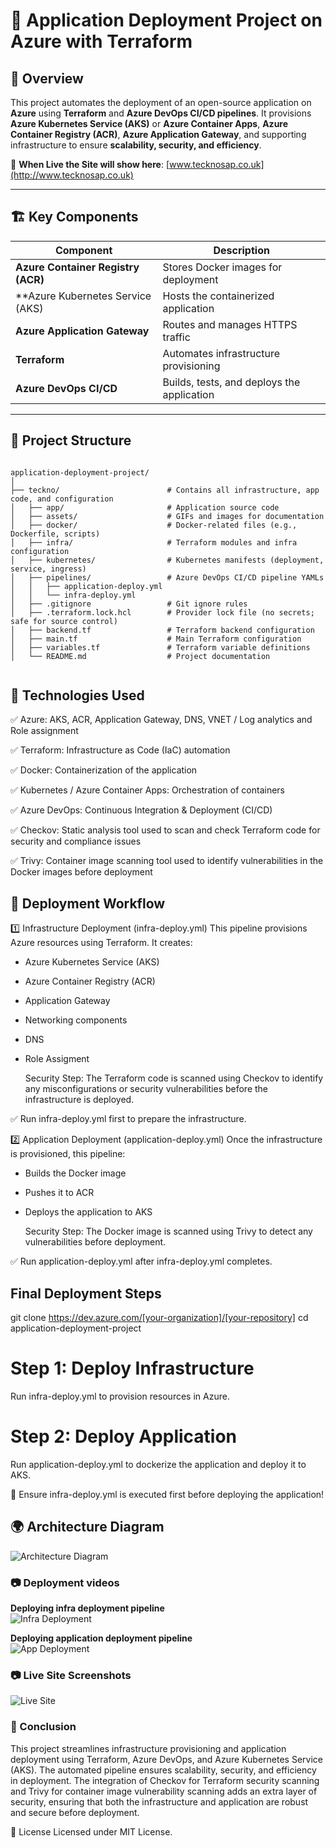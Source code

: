 # 🚀 **Application Deployment Project on Azure with Terraform**

## 📌 **Overview**  
This project automates the deployment of an open-source application on **Azure** using **Terraform** and **Azure DevOps CI/CD pipelines**. It provisions **Azure Kubernetes Service (AKS)** or **Azure Container Apps**, **Azure Container Registry (ACR)**, **Azure Application Gateway**, and supporting infrastructure to ensure **scalability, security, and efficiency**.

🔹 **When Live the Site will show here**: [www.tecknosap.co.uk](http://www.tecknosap.co.uk)  

---

## 🏗 **Key Components**  
| Component | Description |
|-----------|------------|
| **Azure Container Registry (ACR)** | Stores Docker images for deployment |
| **Azure Kubernetes Service (AKS)   | Hosts the containerized application |
| **Azure Application Gateway**      | Routes and manages HTTPS traffic |
| **Terraform**                      | Automates infrastructure provisioning |
| **Azure DevOps CI/CD**             | Builds, tests, and deploys the application |

---

## 📂 **Project Structure**  
```plaintext

application-deployment-project/
│
├── teckno/                        # Contains all infrastructure, app code, and configuration
│   ├── app/                       # Application source code
│   ├── assets/                    # GIFs and images for documentation
│   ├── docker/                    # Docker-related files (e.g., Dockerfile, scripts)
│   ├── infra/                     # Terraform modules and infra configuration
│   ├── kubernetes/                # Kubernetes manifests (deployment, service, ingress)
│   ├── pipelines/                 # Azure DevOps CI/CD pipeline YAMLs
│   │   ├── application-deploy.yml
│   │   └── infra-deploy.yml
│   ├── .gitignore                 # Git ignore rules
│   ├── .terraform.lock.hcl        # Provider lock file (no secrets; safe for source control)
│   ├── backend.tf                 # Terraform backend configuration
│   ├── main.tf                    # Main Terraform configuration
│   ├── variables.tf               # Terraform variable definitions
│   └── README.md                  # Project documentation


````

## 🔧 Technologies Used

✅ Azure: AKS, ACR, Application Gateway, DNS, VNET / Log analytics and Role assignment

✅ Terraform: Infrastructure as Code (IaC) automation

✅ Docker: Containerization of the application

✅ Kubernetes / Azure Container Apps: Orchestration of containers

✅ Azure DevOps: Continuous Integration & Deployment (CI/CD)

✅ Checkov: Static analysis tool used to scan and check Terraform code for security and compliance issues

✅ Trivy: Container image scanning tool used to identify vulnerabilities in the Docker images before deployment

## 🚀 Deployment Workflow
1️⃣ Infrastructure Deployment (infra-deploy.yml)
This pipeline provisions Azure resources using Terraform. It creates:
- Azure Kubernetes Service (AKS)
- Azure Container Registry (ACR)
- Application Gateway
- Networking components
- DNS
- Role Assigment

  Security Step: The Terraform code is scanned using Checkov to identify any misconfigurations or security vulnerabilities before the infrastructure is deployed.

✅ Run infra-deploy.yml first to prepare the infrastructure.


2️⃣ Application Deployment (application-deploy.yml)
Once the infrastructure is provisioned, this pipeline:
- Builds the Docker image
- Pushes it to ACR
- Deploys the application to AKS

  Security Step: The Docker image is scanned using Trivy to detect any vulnerabilities before deployment.

✅ Run application-deploy.yml after infra-deploy.yml completes.


## Final Deployment Steps
git clone https://dev.azure.com/[your-organization]/[your-repository]
cd application-deployment-project
# Step 1: Deploy Infrastructure
Run infra-deploy.yml to provision resources in Azure.

# Step 2: Deploy Application
Run application-deploy.yml to dockerize the application and deploy it to AKS.

📌 Ensure infra-deploy.yml is executed first before deploying the application!

## 🌍 Architecture Diagram
![Architecture Diagram](./assets/aks.gif)

### 📷 Deployment videos  
**Deploying infra deployment pipeline**  
![Infra Deployment](./assets/infra.gif)

**Deploying application deployment pipeline**  
![App Deployment](./assets/application-deployment.gif)

### 📷 Live Site Screenshots
![Live Site](./assets/tecknosap.gif)


### 🏁 Conclusion
This project streamlines infrastructure provisioning and application deployment using Terraform, Azure DevOps, and Azure Kubernetes Service (AKS). The automated pipeline ensures scalability, security, and efficiency in deployment. The integration of Checkov for Terraform security scanning and Trivy for container image vulnerability scanning adds an extra layer of security, ensuring that both the infrastructure and application are robust and secure before deployment.

📜 License
Licensed under MIT License.

